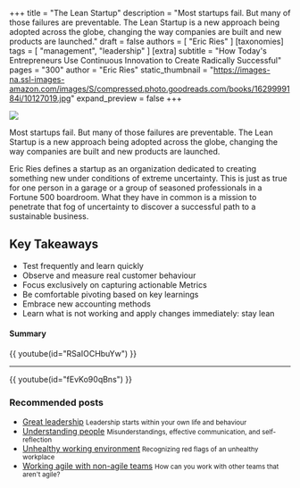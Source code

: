 +++
title = "The Lean Startup"
description = "Most startups fail. But many of those failures are preventable. The Lean Startup is a new approach being adopted across the globe, changing the way companies are built and new products are launched."
draft = false
authors = [ "Eric Ries" ]
[taxonomies]
tags = [ "management", "leadership" ] 
[extra]
subtitle = "How Today's Entrepreneurs Use Continuous Innovation to Create Radically Successful"
pages = "300"
author = "Eric Ries"
static_thumbnail = "https://images-na.ssl-images-amazon.com/images/S/compressed.photo.goodreads.com/books/1629999184i/10127019.jpg"
expand_preview = false
+++

<img border="0" src="https://images-na.ssl-images-amazon.com/images/S/compressed.photo.goodreads.com/books/1629999184i/10127019.jpg" >

<!-- more -->

Most startups fail. But many of those failures are preventable. The Lean Startup is a new approach being adopted across the globe, changing the way companies are built and new products are launched.

Eric Ries defines a startup as an organization dedicated to creating something new under conditions of extreme uncertainty. This is just as true for one person in a garage or a group of seasoned professionals in a Fortune 500 boardroom. What they have in common is a mission to penetrate that fog of uncertainty to discover a successful path to a sustainable business.

## Key Takeaways

- Test frequently and learn quickly
- Observe and measure real customer behaviour
- Focus exclusively on capturing actionable Metrics
- Be comfortable pivoting based on key learnings
- Embrace new accounting methods
- Learn what is not working and apply changes immediately: stay lean

#### Summary

{{ youtube(id="RSaIOCHbuYw") }}

---

{{ youtube(id="fEvKo90qBns") }}

### Recommended posts

- [Great leadership](/blog/great-leadership) <small>Leadership starts within your own life and behaviour</small>
- [Understanding people](/blog/understanding-people) <small>Misunderstandings, effective communication, and self-reflection</small>
- [Unhealthy working environment](/blog/unhealthy-working-environment/)<small> Recognizing red flags of an unhealthy workplace</small>
- [Working agile with non-agile teams](/blog/working-agile-with-non-agile-teams/) <small> How can you work with other teams that aren't agile?</small>
